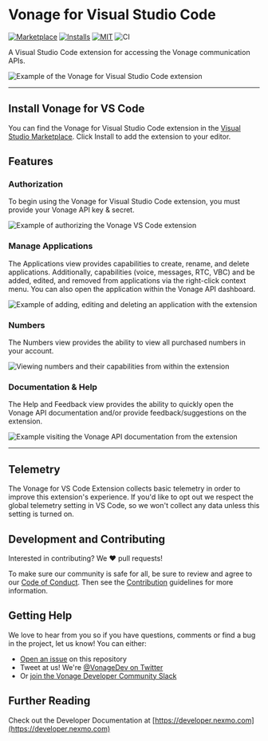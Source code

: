 # Vonage for Visual Studio Code

[![Marketplace](https://vsmarketplacebadge.apphb.com/version/Vonage.vscode.svg?color=blue&style=?style=for-the-badge&logo=visual-studio-code)](https://marketplace.visualstudio.com/items?itemName=Vonage.vscode) [![Installs](https://vsmarketplacebadge.apphb.com/installs-short/Vonage.vscode.svg?color=blue&style=flat-square)](https://marketplace.visualstudio.com/items?itemName=Vonage.vscode) [![MIT](https://img.shields.io/badge/license-MIT-orange.svg?color=orange&style=flat-square)](https://opensource.org/licenses/MIT) ![CI](https://github.com/Vonage/vscode/workflows/CI/badge.svg?branch=main)

A Visual Studio Code extension for accessing the Vonage communication APIs.

![Example of the Vonage for Visual Studio Code extension](https://user-images.githubusercontent.com/1228996/110222188-13f5c480-7e96-11eb-95eb-452c72512e7d.png)

---

## Install Vonage for VS Code

You can find the Vonage for Visual Studio Code extension in the
[Visual Studio Marketplace](https://marketplace.visualstudio.com/items?itemName=Vonage.vscode).
Click Install to add the extension to your editor.

## Features

### Authorization

To begin using the Vonage for Visual Studio Code extension, you must provide your Vonage API
key & secret.

![Example of authorizing the Vonage VS Code extension](https://user-images.githubusercontent.com/1228996/110222790-794bb480-7e9a-11eb-864c-a9ec482e6672.gif)


### Manage Applications

The Applications view provides capabilities to create, rename, and delete applications.
Additionally, capabilities (voice, messages, RTC, VBC) and be added, edited, and removed
from applications via the right-click context menu. You can also open the application
within the Vonage API dashboard.

![Example of adding, editing and deleting an application with the extension](
https://user-images.githubusercontent.com/1228996/110222548-af883480-7e98-11eb-9d3b-04ae9d3fda5e.gif)

### Numbers

The Numbers view provides the ability to view all purchased numbers in your account.

![Viewing numbers and their capabilities from within the extension](https://user-images.githubusercontent.com/1228996/110222715-e4e15200-7e99-11eb-8ee3-172f30dc524c.gif)

### Documentation & Help

The Help and Feedback view provides the ability to quickly open the Vonage API documentation and/or provide feedback/suggestions on the extension.

![Example visiting the Vonage API documentation from the extension](https://user-images.githubusercontent.com/1228996/110222663-74d2cc00-7e99-11eb-90fa-db8c5dc40d68.gif)

---

## Telemetry

The Vonage for VS Code Extension collects basic telemetry in order to improve this
extension's experience. If you'd like to opt out we respect the global telemetry
setting in VS Code, so we won't collect any data unless this setting is turned on.

## Development and Contributing

Interested in contributing? We ❤️ pull requests! 

To make sure our community is safe for all, be sure to review and agree to our 
[Code of Conduct](./CODE_OF_CONDUCT.md). Then see the
[Contribution](./CONTRIBUTING.md) guidelines for more information.

## Getting Help

We love to hear from you so if you have questions, comments or find a bug in the
project, let us know! You can either:

- [Open an issue](https://github.com/Vonage/vscode/issues/new) on this repository
- Tweet at us! We're [@VonageDev on Twitter](https://twitter.com/VonageDev)
- Or [join the Vonage Developer Community Slack](https://developer.nexmo.com/community/slack)

## Further Reading

Check out the Developer Documentation at [https://developer.nexmo.com](https://developer.nexmo.com)
